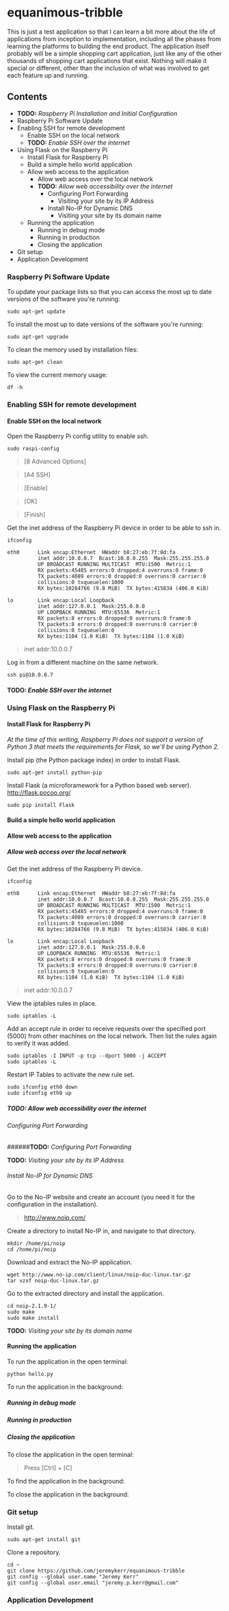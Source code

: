 # equanimous-tribble

This is just a test application so that I can learn a bit more about the life of applications from inception to implementation, including all the phases from learning the platforms to building the end product. The application itself probably will be a simple shopping cart application, just like any of the other thousands of shopping cart applications that exist. Nothing will make it special or different, other than the inclusion of what was involved to get each feature up and running.

## Contents
* **TODO:** *Raspberry Pi Installation and Initial Configuration*
* Raspberry Pi Software Update
* Enabling SSH for remote development
  * Enable SSH on the local network
  * **TODO:** *Enable SSH over the internet*
* Using Flask on the Raspberry Pi
  * Install Flask for Raspberry Pi
  * Build a simple hello world application
  * Allow web access to the application
    * Allow web access over the local network
    * **TODO:** *Allow web accessibility over the internet*
      * Configuring Port Forwarding
        * Visiting your site by its IP Address
      * Install No-IP for Dynamic DNS
        * Visiting your site by its domain name
  * Running the application
    * Running in debug mode
    * Running in production
    * Closing the application
* Git setup
* Application Development

### Raspberry Pi Software Update

To update your package lists so that you can access the most up to date versions of the software you're running:

    sudo apt-get update

To install the most up to date versions of the software you're running:

    sudo apt-get upgrade

To clean the memory used by installation files:

    sudo apt-get clean

To view the current memory usage:

    df -h

### Enabling SSH for remote development

#### Enable SSH on the local network

Open the Raspberry Pi config utility to enable ssh.

    sudo raspi-config

> [8 Advanced Options]

> [A4 SSH]

> [Enable]

> [OK]

> [Finish]

Get the inet address of the Raspberry Pi device in order to be able to ssh in.

    ifconfig

```
eth0      Link encap:Ethernet  HWaddr b8:27:eb:7f:8d:fa  
          inet addr:10.0.0.7  Bcast:10.0.0.255  Mask:255.255.255.0
          UP BROADCAST RUNNING MULTICAST  MTU:1500  Metric:1
          RX packets:45485 errors:0 dropped:4 overruns:0 frame:0
          TX packets:4089 errors:0 dropped:0 overruns:0 carrier:0
          collisions:0 txqueuelen:1000 
          RX bytes:10284766 (9.8 MiB)  TX bytes:415834 (406.0 KiB)

lo        Link encap:Local Loopback  
          inet addr:127.0.0.1  Mask:255.0.0.0
          UP LOOPBACK RUNNING  MTU:65536  Metric:1
          RX packets:8 errors:0 dropped:0 overruns:0 frame:0
          TX packets:8 errors:0 dropped:0 overruns:0 carrier:0
          collisions:0 txqueuelen:0 
          RX bytes:1104 (1.0 KiB)  TX bytes:1104 (1.0 KiB)
```

> inet addr:10.0.0.7

Log in from a different machine on the same network.

    ssh pi@10.0.0.7


#### **TODO:** *Enable SSH over the internet*

### Using Flask on the Raspberry Pi

#### Install Flask for Raspberry Pi

*At the time of this writing, Raspberry Pi does not support a version of Python 3 that meets the requirements for Flask, so we'll be using Python 2.*

Install pip (the Python package index) in order to install Flask.

    sudo apt-get install python-pip

Install Flask (a microforamework for a Python based web server).
http://flask.pocoo.org/

    sudo pip install Flask

#### Build a simple hello world application

#### Allow web access to the application

##### Allow web access over the local network

Get the inet address of the Raspberry Pi device.

    ifconfig

```
eth0      Link encap:Ethernet  HWaddr b8:27:eb:7f:8d:fa  
          inet addr:10.0.0.7  Bcast:10.0.0.255  Mask:255.255.255.0
          UP BROADCAST RUNNING MULTICAST  MTU:1500  Metric:1
          RX packets:45485 errors:0 dropped:4 overruns:0 frame:0
          TX packets:4089 errors:0 dropped:0 overruns:0 carrier:0
          collisions:0 txqueuelen:1000 
          RX bytes:10284766 (9.8 MiB)  TX bytes:415834 (406.0 KiB)

lo        Link encap:Local Loopback  
          inet addr:127.0.0.1  Mask:255.0.0.0
          UP LOOPBACK RUNNING  MTU:65536  Metric:1
          RX packets:8 errors:0 dropped:0 overruns:0 frame:0
          TX packets:8 errors:0 dropped:0 overruns:0 carrier:0
          collisions:0 txqueuelen:0 
          RX bytes:1104 (1.0 KiB)  TX bytes:1104 (1.0 KiB)
```

> inet addr:10.0.0.7

View the iptables rules in place.

    sudo iptables -L

Add an accept rule in order to receive requests over the specified port (5000) from other machines on the local network. Then list the rules again to verify it was added.

    sudo iptables -I INPUT -p tcp --dport 5000 -j ACCEPT
    sudo iptables -L

Restart IP Tables to activate the new rule set.

    sudo ifconfig eth0 down
    sudo ifconfig eth0 up

##### **TODO:** *Allow web accessibility over the internet*

###### Configuring Port Forwarding

######**TODO:** *Configuring Port Forwarding*

**TODO:** *Visiting your site by its IP Address*

###### Install No-IP for Dynamic DNS

Go to the No-IP website and create an account (you need it for the configuration in the installation).

> http://www.noip.com/

Create a directory to install No-IP in, and navigate to that directory.

    mkdir /home/pi/noip
    cd /home/pi/noip

Download and extract the No-IP application.

    wget http://www.no-ip.com/client/linux/noip-duc-linux.tar.gz
    tar vzxf noip-duc-linux.tar.gz

Go to the extracted directory and install the application.

    cd noip-2.1.9-1/
    sudo make
    sudo make install

**TODO:** *Visiting your site by its domain name*

#### Running the application

To run the application in the open terminal:

    python hello.py

To run the application in the background:


##### Running in debug mode

##### Running in production

##### Closing the application

To close the application in the open terminal:

> Press [Ctrl] + [C]

To find the application in the background:

To close the application in the background:

### Git setup

Install git.

    sudo apt-get install git

Clone a repository.

    cd ~
    git clone https://github.com/jeremykerr/equanimous-tribble
    git config --global user.name "Jeremy Kerr"
    git config --global user.email "jeremy.p.kerr@gmail.com"

### Application Development

